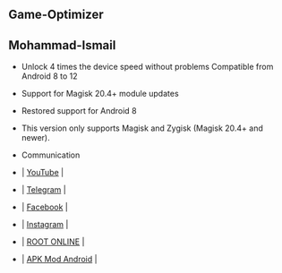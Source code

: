## Game-Optimizer

## Mohammad-Ismail

- Unlock 4 times the device speed without problems Compatible from Android 8 to 12

- Support for Magisk 20.4+ module updates

- Restored support for Android 8

- This version only supports Magisk and Zygisk (Magisk 20.4+ and newer).


- Communication

- | [YouTube](https://www.youtube.com/@SY5G) |
- | [Telegram](https://t.me/MN312001) |
- | [Facebook](https://www.facebook.com/M.N.312001) |
- | [Instagram](https://www.instagram.com/mn312001) |
- | [ROOT ONLINE](https://t.me/ROOT_MN312001) |
- | [APK Mod Android](https://t.me/APK_MN312001) |
